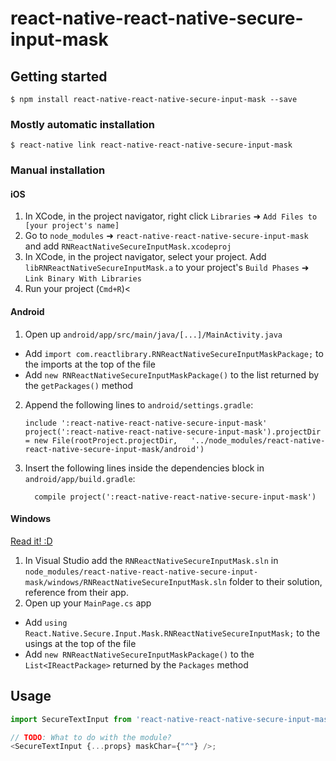 
# react-native-react-native-secure-input-mask

## Getting started

`$ npm install react-native-react-native-secure-input-mask --save`

### Mostly automatic installation

`$ react-native link react-native-react-native-secure-input-mask`

### Manual installation


#### iOS

1. In XCode, in the project navigator, right click `Libraries` ➜ `Add Files to [your project's name]`
2. Go to `node_modules` ➜ `react-native-react-native-secure-input-mask` and add `RNReactNativeSecureInputMask.xcodeproj`
3. In XCode, in the project navigator, select your project. Add `libRNReactNativeSecureInputMask.a` to your project's `Build Phases` ➜ `Link Binary With Libraries`
4. Run your project (`Cmd+R`)<

#### Android

1. Open up `android/app/src/main/java/[...]/MainActivity.java`
  - Add `import com.reactlibrary.RNReactNativeSecureInputMaskPackage;` to the imports at the top of the file
  - Add `new RNReactNativeSecureInputMaskPackage()` to the list returned by the `getPackages()` method
2. Append the following lines to `android/settings.gradle`:
  	```
  	include ':react-native-react-native-secure-input-mask'
  	project(':react-native-react-native-secure-input-mask').projectDir = new File(rootProject.projectDir, 	'../node_modules/react-native-react-native-secure-input-mask/android')
  	```
3. Insert the following lines inside the dependencies block in `android/app/build.gradle`:
  	```
      compile project(':react-native-react-native-secure-input-mask')
  	```

#### Windows
[Read it! :D](https://github.com/ReactWindows/react-native)

1. In Visual Studio add the `RNReactNativeSecureInputMask.sln` in `node_modules/react-native-react-native-secure-input-mask/windows/RNReactNativeSecureInputMask.sln` folder to their solution, reference from their app.
2. Open up your `MainPage.cs` app
  - Add `using React.Native.Secure.Input.Mask.RNReactNativeSecureInputMask;` to the usings at the top of the file
  - Add `new RNReactNativeSecureInputMaskPackage()` to the `List<IReactPackage>` returned by the `Packages` method


## Usage
```javascript
import SecureTextInput from 'react-native-react-native-secure-input-mask';

// TODO: What to do with the module?
<SecureTextInput {...props} maskChar={"^"} />;
```
  